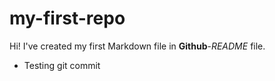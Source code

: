 # my-first-repo

Hi! I've created my first Markdown file in **Github**-*README* file.

- Testing git commit
